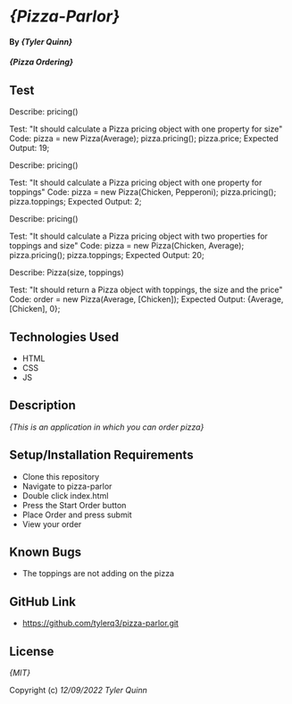 # _{Pizza-Parlor}_

#### By _**{Tyler Quinn}**_

#### _{Pizza Ordering}_

## Test 
Describe: pricing()

Test: "It should calculate a Pizza pricing object with one property for size"
Code: pizza = new Pizza(Average);
pizza.pricing();
pizza.price;
Expected Output: 19;

Describe: pricing()

Test: "It should calculate a Pizza pricing object with one property for toppings"
Code: pizza = new Pizza(Chicken, Pepperoni);
pizza.pricing();
pizza.toppings;
Expected Output: 2;

Describe: pricing()

Test: "It should calculate a Pizza pricing object with two properties for toppings and size"
Code: pizza = new Pizza(Chicken, Average);
pizza.pricing();
pizza.toppings;
Expected Output: 20;


Describe: Pizza(size, toppings)

Test: "It should return a Pizza object with toppings, the size and the price"
Code: order = new Pizza(Average, [Chicken]);
Expected Output: {Average, [Chicken], 0};
## Technologies Used

* HTML
* CSS
* JS

## Description

_{This is an application in which you can order pizza}_

## Setup/Installation Requirements

* Clone this repository
* Navigate to pizza-parlor
* Double click index.html 
* Press the Start Order button
* Place Order and press submit 
* View your order



## Known Bugs

* The toppings are not adding on the pizza

## GitHub Link

* https://github.com/tylerq3/pizza-parlor.git 

## License

_{MIT}_

Copyright (c) _12/09/2022_ _Tyler Quinn_

